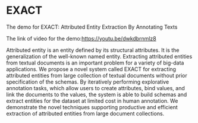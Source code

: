 # EXACT
The demo for EXACT: Attributed Entity Extraction By Annotating Texts

The link of video for the demo:https://youtu.be/dwkdbrnmlz8

Attributed entity is an entity defined by its structural attributes. It is the generalization of the well-known named entity. Extracting attributed entities from textual documents is an important problem for a variety of big-data applications. We propose a novel system called EXACT for extracting attributed entities from large collection of textual documents without prior specification of the schemas. By iteratively performing explorative annotation tasks, which allow users to create attributes, bind values, and link the documents to the values, the system is able to build schemas and extract entities for the dataset at limited cost in human annotation.  We demonstrate the novel techniques supporting productive and efficient extraction of attributed entities from large document collections.
